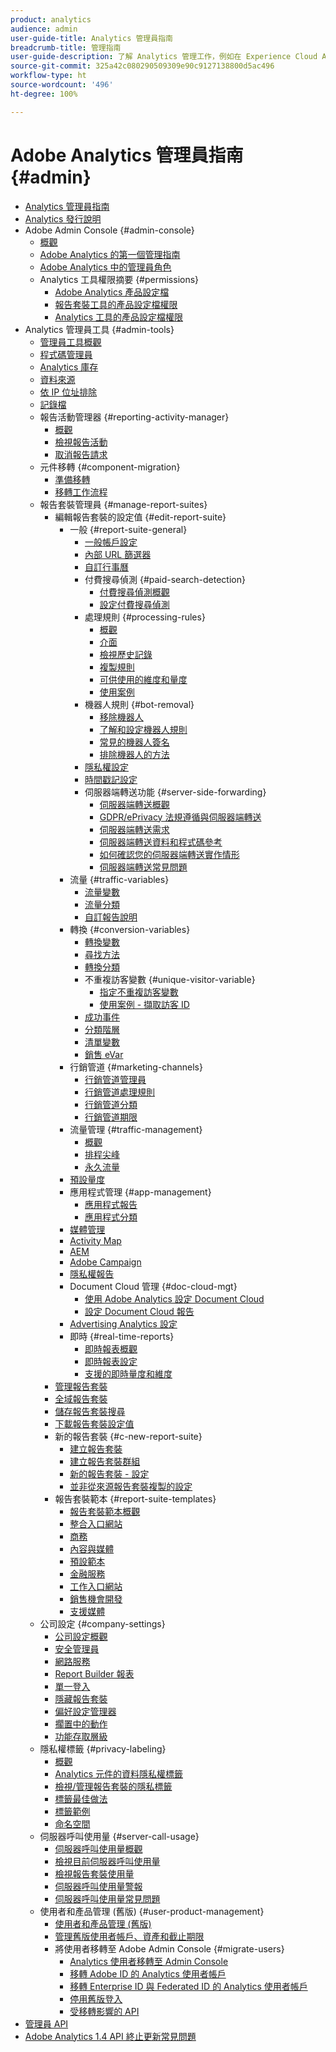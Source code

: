 ```yaml
---
product: analytics
audience: admin
user-guide-title: Analytics 管理員指南
breadcrumb-title: 管理指南
user-guide-description: 了解 Analytics 管理工作，例如在 Experience Cloud Admin Console 中管理使用者和產品、設定報告套裝等。
source-git-commit: 325a42c080290509309e90c9127138800d5ac496
workflow-type: ht
source-wordcount: '496'
ht-degree: 100%

---
```



# Adobe Analytics 管理員指南 {#admin}

+ [Analytics 管理員指南](home.md)
+ [Analytics 發行說明](https://experienceleague.adobe.com/zh-hant/docs/analytics/release-notes/latest)
+ Adobe Admin Console  {#admin-console}
   + [概觀](admin-console/home.md)
   + [Adobe Analytics 的第一個管理指南](admin-console/first-admin-guide.md)
   + [Adobe Analytics 中的管理員角色](admin-console/admin-roles-in-analytics.md)
   + Analytics 工具權限摘要 {#permissions}
      + [Adobe Analytics 產品設定檔](admin-console/permissions/product-profile.md)
      + [報告套裝工具的產品設定檔權限](admin-console/permissions/report-suite-tools.md)
      + [Analytics 工具的產品設定檔權限](admin-console/permissions/analytics-tools.md)
+ Analytics 管理員工具 {#admin-tools}
   + [管理員工具概觀](tools/c-admin-tools.md)
   + [程式碼管理員](tools/code-manager-admin.md)
   + [Analytics 庫存](tools/analytics-inventory.md)
   + [資料來源](tools/data-sources.md)
   + [依 IP 位址排除](tools/exclude-ip.md)
   + [記錄檔](tools/logs.md)
   + 報告活動管理器 {#reporting-activity-manager}
      + [概觀](tools/reporting-activity-manager/reporting-activity-overview.md)
      + [檢視報告活動](tools//reporting-activity-manager/reporting-activity.md)
      + [取消報告請求](tools/reporting-activity-manager/reporting-activity-cancel-requests.md)
   + 元件移轉  {#component-migration}
      + [準備移轉](tools/component-migration/prepare-component-migration.md)
      + [移轉工作流程](tools/component-migration/component-migration.md)
   + 報告套裝管理員 {#manage-report-suites}
      + 編輯報告套裝的設定值  {#edit-report-suite}
         + 一般 {#report-suite-general}
            + [一般帳戶設定](tools/manage-rs/edit-settings/general/general-acct-settings-admin.md)
            + [內部 URL 篩選器](tools/manage-rs/edit-settings/general/internal-url-filter-admin.md)
            + [自訂行事曆](tools/manage-rs/edit-settings/general/custom-calendar.md)
            + 付費搜尋偵測 {#paid-search-detection}
               + [付費搜尋偵測概觀](tools/manage-rs/edit-settings/general/paid-search-detection/paid-search-detection.md)
               + [設定付費搜尋偵測](tools/manage-rs/edit-settings/general/paid-search-detection/t-paid-search-detection.md)
            + 處理規則 {#processing-rules}
               + [概觀](tools/manage-rs/edit-settings/general/processing-rules/pr-overview.md)
               + [介面](tools/manage-rs/edit-settings/general/processing-rules/pr-interface.md)
               + [檢視歷史記錄](tools/manage-rs/edit-settings/general/processing-rules/pr-view-history.md)
               + [複製規則](tools/manage-rs/edit-settings/general/processing-rules/pr-copy.md)
               + [可供使用的維度和量度](tools/manage-rs/edit-settings/general/processing-rules/pr-variables.md)
               + [使用案例](tools/manage-rs/edit-settings/general/processing-rules/pr-use-cases.md)
            + 機器人規則 {#bot-removal}
               + [移除機器人](tools/manage-rs/edit-settings/general/bot-removal/bot-removal.md)
               + [了解和設定機器人規則](tools/manage-rs/edit-settings/general/bot-removal/bot-rules.md)
               + [常見的機器人簽名](tools/manage-rs/edit-settings/general/bot-removal/bot-signatures.md)
               + [排除機器人的方法](tools/manage-rs/edit-settings/general/bot-removal/bot-exclusion-methods.md)
            + [隱私權設定](tools/manage-rs/edit-settings/general/privacy-settings.md)
            + [時間戳記設定](tools/manage-rs/edit-settings/general/timestamp-optional.md)
            + 伺服器端轉送功能 {#server-side-forwarding}
               + [伺服器端轉送概觀](tools/manage-rs/edit-settings/general/c-server-side-forwarding/ssf.md)
               + [GDPR/ePrivacy 法規遵循與伺服器端轉送](tools/manage-rs/edit-settings/general/c-server-side-forwarding/ssf-gdpr.md)
               + [伺服器端轉送需求](tools/manage-rs/edit-settings/general/c-server-side-forwarding/ssf-requirements.md)
               + [伺服器端轉送資料和程式碼參考](tools/manage-rs/edit-settings/general/c-server-side-forwarding/ssf-reference.md)
               + [如何確認您的伺服器端轉送實作情形](tools/manage-rs/edit-settings/general/c-server-side-forwarding/ssf-verify.md)
               + [伺服器端轉送常見問題](tools/manage-rs/edit-settings/general/c-server-side-forwarding/ssf-faq.md)
         + 流量 {#traffic-variables}
            + [流量變數](tools/manage-rs/edit-settings/c-traffic-variables/traffic-var.md)
            + [流量分類](tools/manage-rs/edit-settings/c-traffic-variables/traffic-classifications.md)
            + [自訂報告說明](tools/manage-rs/edit-settings/c-traffic-variables/custom-desc-admin.md)
         + 轉換 {#conversion-variables}
            + [轉換變數](tools/manage-rs/edit-settings/conversion-var-admin/conversion-var-admin.md)
            + [尋找方法](tools/manage-rs/edit-settings/conversion-var-admin/finding-methods.md)
            + [轉換分類](tools/manage-rs/edit-settings/conversion-var-admin/conversion-classifications.md)
            + 不重複訪客變數 {#unique-visitor-variable}
               + [指定不重複訪客變數](tools/manage-rs/edit-settings/conversion-var-admin/unique-visitor-variable-admin/t-unique-visitor-variable.md)
               + [使用案例 - 擷取訪客 ID](tools/manage-rs/edit-settings/conversion-var-admin/unique-visitor-variable-admin/extract-visitorids-usecase.md)
            + [成功事件](tools/manage-rs/edit-settings/conversion-var-admin/c-success-events/success-event.md)
            + [分類階層](tools/manage-rs/edit-settings/conversion-var-admin/classification-hierarchies.md)
            + [清單變數](tools/manage-rs/edit-settings/conversion-var-admin/list-var-admin.md)
            + [銷售 eVar](tools/manage-rs/edit-settings/conversion-var-admin/merchandising-evars.md)
         + 行銷管道 {#marketing-channels}
            + [行銷管道管理員](tools/manage-rs/edit-settings/marketing-channels/c-channels.md)
            + [行銷管道處理規則](tools/manage-rs/edit-settings/marketing-channels/c-rules.md)
            + [行銷管道分類](tools/manage-rs/edit-settings/marketing-channels/classifications-mchannel.md)
            + [行銷管道期限](tools/manage-rs/edit-settings/marketing-channels/visitor-engagement.md)
         + 流量管理 {#traffic-management}
            + [概觀](tools/manage-rs/edit-settings/c-traffic-management/traffic-management.md)
            + [排程尖峰](tools/manage-rs/edit-settings/c-traffic-management/t-traffic-schedule-spike.md)
            + [永久流量](tools/manage-rs/edit-settings/c-traffic-management/t-traffic-permanent.md)
         + [預設量度](tools/manage-rs/edit-settings/default-metrics.md)
         + 應用程式管理 {#app-management}
            + [應用程式報告](tools/manage-rs/edit-settings/app-reporting.md)
            + [應用程式分類](tools/manage-rs/edit-settings/app-classifications.md)
         + [媒體管理](tools/manage-rs/edit-settings/media-management.md)
         + [Activity Map](tools/manage-rs/edit-settings/activity-map.md)
         + [AEM](tools/manage-rs/edit-settings/adobe-experience-manager.md)
         + [Adobe Campaign](tools/manage-rs/edit-settings/adobe-campaign.md)
         + [隱私權報告](tools/manage-rs/edit-settings/privacy-reporting.md)
         + Document Cloud 管理 {#doc-cloud-mgt}
            + [使用 Adobe Analytics 設定 Document Cloud](tools/manage-rs/edit-settings/document-cloud-mgt.md)
            + [設定 Document Cloud 報告](tools/manage-rs/edit-settings/document-cloud-config.md)
         + [Advertising Analytics 設定](tools/manage-rs/edit-settings/advertising-analytics-config.md)
         + 即時 {#real-time-reports}
            + [即時報表概觀](tools/manage-rs/edit-settings/realtime/realtime.md)
            + [即時報表設定](tools/manage-rs/edit-settings/realtime/t-realtime-admin.md)
            + [支援的即時量度和維度](tools/manage-rs/edit-settings/realtime/realtime-metrics.md)
      + [管理報告套裝](tools/manage-rs/report-suites-admin.md)
      + [全域報告套裝](tools/manage-rs/rollup-report-suite.md)
      + [儲存報告套裝搜尋](tools/manage-rs/t-report-suite-saved-search.md)
      + [下載報告套裝設定值](tools/manage-rs/t-download-rs-settings.md)
      + 新的報告套裝  {#c-new-report-suite}
         + [建立報告套裝](tools/manage-rs/new-rs/t-create-a-report-suite.md)
         + [建立報告套裝群組](tools/manage-rs/new-rs/t-create-rs-group.md)
         + [新的報告套裝 - 設定](tools/manage-rs/new-rs/new-report-suite.md)
         + [並非從來源報告套裝複製的設定](tools/manage-rs/new-rs/settings-not-copied-from-rs.md)
      + 報告套裝範本  {#report-suite-templates}
         + [報告套裝範本概觀](tools/manage-rs/rs-templates/report-suite-templates.md)
         + [整合入口網站](tools/manage-rs/rs-templates/aggregator-portal.md)
         + [商務](tools/manage-rs/rs-templates/commerce-admin.md)
         + [內容與媒體](tools/manage-rs/rs-templates/content-media.md)
         + [預設範本](tools/manage-rs/rs-templates/default-rs-template.md)
         + [金融服務](tools/manage-rs/rs-templates/financial-services.md)
         + [工作入口網站](tools/manage-rs/rs-templates/job-portal.md)
         + [銷售機會開發](tools/manage-rs/rs-templates/lead-generation.md)
         + [支援媒體](tools/manage-rs/rs-templates/support-media.md)
   + 公司設定 {#company-settings}
      + [公司設定概觀](tools/company/c-company-settings.md)
      + [安全管理員](tools/company/security-manager.md)
      + [網路服務](tools/company/web-services-admin.md)
      + [Report Builder 報表](tools/company/report-builder-reports-admin.md)
      + [單一登入](tools/company/single-signon-admin.md)
      + [隱藏報告套裝](tools/company/c-hide-report-suites.md)
      + [偏好設定管理器](tools/company/preferences-manager.md)
      + [擱置中的動作](tools/company/pending-actions-admin.md)
      + [功能存取層級](tools/company/feature-access-levels.md)
   + 隱私權標籤 {#privacy-labeling}
      + [概觀](tools/privacy-labeling/labeling-overview.md)
      + [Analytics 元件的資料隱私權標籤](tools/privacy-labeling/labels.md)
      + [檢視/管理報告套裝的隱私標籤](tools/privacy-labeling/view-settings.md)
      + [標籤最佳做法](tools/privacy-labeling/best-practices.md)
      + [標籤範例](tools/privacy-labeling/examples.md)
      + [命名空間](tools/privacy-labeling/namespaces.md)
   + 伺服器呼叫使用量 {#server-call-usage}
      + [伺服器呼叫使用量概觀](tools/server-call-usage/overage-overview.md)
      + [檢視目前伺服器呼叫使用量](tools/server-call-usage/server-call-usage-dashboard.md)
      + [檢視報告套裝使用量](tools/server-call-usage/report-suite-usage.md)
      + [伺服器呼叫使用量警報](tools/server-call-usage/scu-alerts.md)
      + [伺服器呼叫使用量常見問題](tools/server-call-usage/overage-faq.md)
   + 使用者和產品管理 (舊版) {#user-product-management}
      + [使用者和產品管理 (舊版)](tools/user-management/user-management.md)
      + [管理舊版使用者帳戶、資產和截止期限](tools/user-management/users-assets.md)
      + 將使用者移轉至 Adobe Admin Console  {#migrate-users}
         + [Analytics 使用者移轉至 Admin Console](tools/user-management/user-migration/c-migration-tool.md)
         + [移轉 Adobe ID 的 Analytics 使用者帳戶](tools/user-management/user-migration/t-migrate-users.md)
         + [移轉 Enterprise ID 與 Federated ID 的 Analytics 使用者帳戶](tools/user-management/user-migration/migrate-enterprise.md)
         + [停用舊版登入](tools/user-management/user-migration/t-disable-legacy-login.md)
         + [受移轉影響的 API](tools/user-management/user-migration/developer.md)
+ [管理員 API](c-admin-api/c-admin-api.md)
+ [Adobe Analytics 1.4 API 終止更新常見問題](c-admin-api/c-admin-14-api-eol.md)

